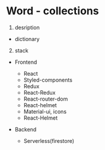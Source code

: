 # Word - collections

1. desription

- dictionary

2. stack

- Frontend

  - React
  - Styled-components
  - Redux
  - React-Redux
  - React-router-dom
  - React-helmet
  - Material-ui, icons
  - React-Helmet

- Backend
  - Serverless(firestore)
